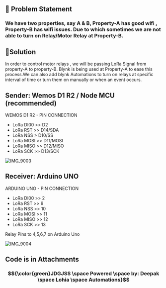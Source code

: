 ## &#x1F534; Problem Statement ##
### We have two properties, say A & B, Property-A has good wifi , Property-B  has wifi issues. Due to which sometimes we are not able to turn on Relay/Motor Relay at Property-B. ###



## &#x1F34F;Solution ## 
In order to control motor relays , we will be passing LoRa Signal from property-A to property-B. Blynk is being used at Property-A to ease this process.We can also add blynk Automations to turn on relays at specific interval of time or turn them on manually or when an event occurs.

## Sender: Wemos D1 R2 / Node MCU (recommended) ##

WEMOS D1 R2 - PIN CONNECTION
- LoRa DI00 >> D2
- LoRa RST >> D14/SDA
- LoRa NSS > D10/SS
- LoRa MOSI >> D11/MOSI
- LoRa MISO >> D12/MISO
- LoRa SCK >> D13/SCK

![IMG_9003](https://github.com/user-attachments/assets/2c0e27f9-2b67-4c87-8e83-96670a0347ea)

## Receiver: Arduino UNO ##
ARDUINO UNO  - PIN CONNECTION
- LoRa DI00 >> 2
- LoRa RST >> 9
- LoRa NSS >> 10
- LoRa MOSI >> 11
- LoRa MISO >> 12
- LoRa SCK >> 13

Relay Pins to 4,5,6,7 on Arduino Uno

![IMG_9004](https://github.com/user-attachments/assets/21ff4416-2e6b-414e-9e26-3bbc867f1e5d)

## Code is in Attachments ##

### $${\color{green}JDGJSS \space Powered \space by: Deepak  \space Lohia \space Automations}$$ ###
